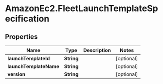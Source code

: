 # AmazonEc2.FleetLaunchTemplateSpecification

## Properties

Name | Type | Description | Notes
------------ | ------------- | ------------- | -------------
**launchTemplateId** | **String** |  | [optional] 
**launchTemplateName** | **String** |  | [optional] 
**version** | **String** |  | [optional] 


